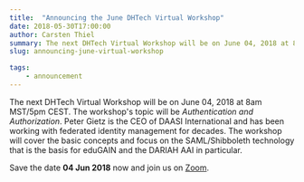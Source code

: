 ```yaml
---
title:  "Announcing the June DHTech Virtual Workshop"
date: 2018-05-30T17:00:00
author: Carsten Thiel
summary: The next DHTech Virtual Workshop will be on June 04, 2018 at 8am MST/5pm CEST. Peter Gietz (DAASI International) will talk about Authentication and Authorization.
slug: announcing-june-virtual-workshop

tags:
    - announcement
---
```


The next DHTech Virtual Workshop will be on June 04, 2018 at 8am MST/5pm CEST.
The workshop's topic will be *Authentication and Authorization*.
Peter Gietz is the CEO of DAASI International and has been working with federated identity management for decades.
The workshop will cover the basic concepts and focus on the SAML/Shibboleth technology that is the basis for eduGAIN and the DARIAH AAI in particular.

Save the date **04 Jun 2018** now and join us on [Zoom](https://zoom.us/j/755179791).

